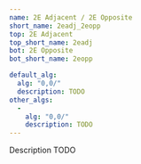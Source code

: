 ```yaml
---
name: 2E Adjacent / 2E Opposite
short_name: 2eadj_2eopp
top: 2E Adjacent
top_short_name: 2eadj
bot: 2E Opposite
bot_short_name: 2eopp

default_alg:
  alg: "0,0/"
  description: TODO
other_algs:
  -
    alg: "0,0/"
    description: TODO
---
```


Description TODO

